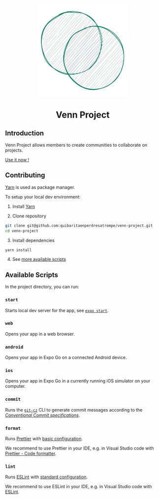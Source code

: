 <p align="center">
  <img
    width="300px"
    src="docs/logo.png"
    alt="Venn Project Logo" />
</p>

<h1 align="center">Venn Project</h1>

## Introduction

Venn Project allows members to create communities to collaborate on projects.

[Use it now !](https://expo.dev/@qbaepst/venn-project)

## Contributing

[Yarn](https://classic.yarnpkg.com/en/docs/cli/) is used as package manager.

To setup your local dev environment:

1. Install [Yarn](https://classic.yarnpkg.com/en/docs/install)

2. Clone repository

```sh
git clone git@github.com:quibaritaenperdresatrompe/venn-project.git
cd venn-project
```

3. Install dependencies

```sh
yarn install
```

4. See [more available scripts](README.md#scripts)

## Available Scripts

In the project directory, you can run:

### `start`

Starts local dev server for the app, see [`expo start`](https://docs.expo.dev/workflow/expo-cli/#expo-start).

### `web`

Opens your app in a web browser.

### `android`

Opens your app in Expo Go on a connected Android device.

### `ios`

Opens your app in Expo Go in a currently running iOS simulator on your computer.

### `commit`

Runs the [`git-cz`](https://github.com/streamich/git-cz) CLI to generate commit messages according to the [_Conventional Commit specifications_](https://www.conventionalcommits.org/en/v1.0.0/#specification).

### `format`

Runs [Prettier](https://prettier.io/) with [basic configuration](https://prettier.io/docs/en/configuration.html#basic-configuration).

We recommend to use Prettier in your IDE, e.g. in Visual Studio code with [Prettier - Code formatter](https://marketplace.visualstudio.com/items?itemName=esbenp.prettier-vscode).

### `lint`

Runs [ESLint](https://eslint.org/) with [standard configuration](https://standardjs.com/).

We recommend to use ESLint in your IDE, e.g. in Visual Studio code with [ESLint](https://marketplace.visualstudio.com/items?itemName=dbaeumer.vscode-eslint).
